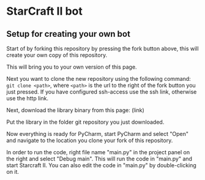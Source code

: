 # StarCraft II bot

## Setup for creating your own bot

Start of by forking this repository by pressing the fork button above, this
will create your own copy of this repository.

This will bring you to your own version of this page.

Next you want to clone the new repository using the following command: `git
clone <path>`, where `<path>` is the url to the right of the fork button you
just pressed. If you have configured ssh-access use the ssh link, otherwise use
the http link.

Next, download the library binary from this page: (link)

Put the library in the folder git repository you just downloaded.

Now everything is ready for PyCharm, start PyCharm and select "Open" and
navigate to the location you clone your fork of this repository.

In order to run the code, right file name "main.py" in the project panel on the
right and select "Debug main". This will run the code in "main.py" and start
Starcraft II. You can also edit the code in "main.py" by double-clicking on it.
